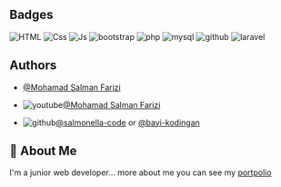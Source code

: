 ## Badges

![HTML](https://img.shields.io/badge/HTML5-E34F26?style=for-the-badge&logo=html5&logoColor=white)
![Css](https://img.shields.io/badge/CSS3-1572B6?style=for-the-badge&logo=css3&logoColor=white)
![Js](https://img.shields.io/badge/JavaScript-323330?style=for-the-badge&logo=javascript&logoColor=F7DF1E)
![bootstrap](https://img.shields.io/badge/Bootstrap-563D7C?style=for-the-badge&logo=bootstrap&logoColor=white)
![php](https://img.shields.io/badge/PHP-777BB4?style=for-the-badge&logo=php&logoColor=white)
![mysql](https://img.shields.io/badge/MySQL-00000F?style=for-the-badge&logo=mysql&logoColor=white)
![github](https://img.shields.io/badge/GitHub-100000?style=for-the-badge&logo=github&logoColor=white)
![laravel](https://img.shields.io/badge/Laravel-FF2D20?style=for-the-badge&logo=laravel&logoColor=white)
## Authors

- [@Mohamad  Salman Farizi](https://github.com/salmonella-code)

- ![youtube](https://img.shields.io/badge/YouTube-FF0000?style=for-the-badge&logo=youtube&logoColor=white)[@Mohamad  Salman Farizi](https://www.youtube.com/channel/UCClEl5LDjLq9QNsjPinDztQ)

- ![github](https://img.shields.io/badge/GitHub-100000?style=for-the-badge&logo=github&logoColor=white)[@salmonella-code](https://github.com/salmonella-code) or [@bayi-kodingan](https://github.com/bayi-kodingan)

## 🚀 About Me
I'm a junior web developer... more about me you can see 
my [portpolio](https://bayi-kodingan.github.io/)

  